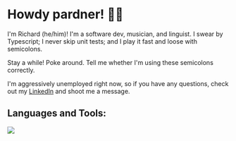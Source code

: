 <h1 align="left">Howdy pardner! 🤠👋</h1>
I'm Richard (he/him)! I'm a software dev, musician, and linguist. I swear by Typescript; I never skip unit tests; and I play it fast and loose with semicolons.

Stay a while! Poke around. Tell me whether I'm using these semicolons correctly. 

I'm aggressively unemployed right now, so if you have any questions, check out my [LinkedIn]([https://link-url-here.org](https://www.linkedin.com/in/richardltyler/)https://www.linkedin.com/in/richardltyler/) and shoot me a message.

<h2 align="left">Languages and Tools:</h2>
<p align="left">
  <a href="https://skillicons.dev">
    <img src="https://skillicons.dev/icons?i=javascript,react,typescript,ember,vue,html,css,sass,tailwindcss,jest,vite,webpack,postman,git,github" />
  </a>
</p>
